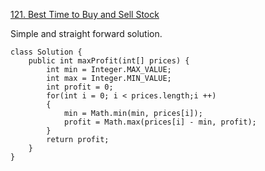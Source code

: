 [121. Best Time to Buy and Sell Stock](https://leetcode.com/problems/best-time-to-buy-and-sell-stock/description/)

Simple and straight forward solution.

```
class Solution {
    public int maxProfit(int[] prices) {
        int min = Integer.MAX_VALUE;
        int max = Integer.MIN_VALUE;
        int profit = 0;
        for(int i = 0; i < prices.length;i ++)
        {
            min = Math.min(min, prices[i]);
            profit = Math.max(prices[i] - min, profit);
        }
        return profit;
    }
}
```
